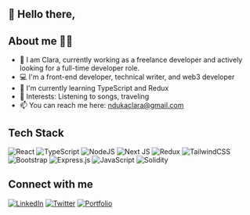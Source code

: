 ## 👋 Hello there,
## About me 👩‍💼
- 👀 I am Clara, currently working as a freelance developer and actively looking for a full-time developer role.
- 💻 I'm a front-end developer, technical writer, and web3 developer
- 🌱 I'm currently learning TypeScript and Redux
- 💞️ Interests: Listening to songs, traveling
- 📫 You can reach me here: ndukaclara@gmail.com

## Tech Stack
![React](https://img.shields.io/badge/react-%2320232a.svg?style=for-the-badge&logo=react&logoColor=%2361DAFB) ![TypeScript](https://img.shields.io/badge/typescript-%23007ACC.svg?style=for-the-badge&logo=typescript&logoColor=white) ![NodeJS](https://img.shields.io/badge/node.js-6DA55F?style=for-the-badge&logo=node.js&logoColor=white) ![Next JS](https://img.shields.io/badge/Next-black?style=for-the-badge&logo=next.js&logoColor=white) ![Redux](https://img.shields.io/badge/redux-%23593d88.svg?style=for-the-badge&logo=redux&logoColor=white) ![TailwindCSS](https://img.shields.io/badge/tailwindcss-%2338B2AC.svg?style=for-the-badge&logo=tailwind-css&logoColor=white) ![Bootstrap](https://img.shields.io/badge/bootstrap-%23563D7C.svg?style=for-the-badge&logo=bootstrap&logoColor=white) ![Express.js](https://img.shields.io/badge/express.js-%23404d59.svg?style=for-the-badge&logo=express&logoColor=%2361DAFB) ![JavaScript](https://img.shields.io/badge/javascript-%23323330.svg?style=for-the-badge&logo=javascript&logoColor=%23F7DF1E) ![Solidity](https://img.shields.io/badge/Solidity-%23363636.svg?style=for-the-badge&logo=solidity&logoColor=white)

## Connect with me 
[![LinkedIn](https://img.shields.io/badge/linkedin-%230077B5.svg?style=for-the-badge&logo=linkedin&logoColor=white)](https://linkedin.com/in/clara-nduka) [![Twitter](https://img.shields.io/badge/Twitter-%231DA1F2.svg?style=for-the-badge&logo=Twitter&logoColor=white)](https://twitter.com/claracodess) [![Portfolio](https://img.shields.io/badge/Portfolio-%23000000.svg?style=for-the-badge&logo=firefox&logoColor=#FF7139)](https://clara-folio.netlify.app/)

<!---
NdukaClara/NdukaClara is a ✨ special ✨ repository because its `README.md` (this file) appears on your GitHub profile.
You can click the Preview link to take a look at your changes.
--->
